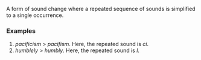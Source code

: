 A form of sound change where a repeated sequence of sounds is simplified to a single occurrence. 

### Examples

1. *pacificism* > *pacifism*. Here, the repeated sound is *ci*.
2. *humblely* > *humbly*. Here, the repeated sound is *l*.





